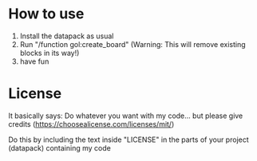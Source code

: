# How to use
1) Install the datapack as usual
2) Run "/function gol:create_board" (Warning: This will remove existing blocks in its way!)
3) have fun

# License
It basically says: Do whatever you want with my code... but please give credits (https://choosealicense.com/licenses/mit/)

Do this by including the text inside "LICENSE" in the parts of your project (datapack) containing my code

